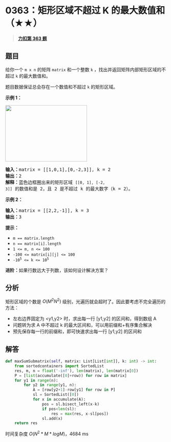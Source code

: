 # 0363：矩形区域不超过 K 的最大数值和（★★）


> <u>**[力扣第 363 题](https://leetcode.cn/problems/max-sum-of-rectangle-no-larger-than-k/)**</u>

## 题目

<p>给你一个 <code>m x n</code> 的矩阵 <code>matrix</code> 和一个整数 <code>k</code> ，找出并返回矩阵内部矩形区域的不超过 <code>k</code> 的最大数值和。</p>

<p>题目数据保证总会存在一个数值和不超过 <code>k</code> 的矩形区域。</p>



<p><strong>示例 1：</strong></p>
<img alt="" src="https://assets.leetcode.com/uploads/2021/03/18/sum-grid.jpg" style="width: 255px; height: 176px;" />
<pre>
<strong>输入：</strong>matrix = [[1,0,1],[0,-2,3]], k = 2
<strong>输出：</strong>2
<strong>解释：</strong>蓝色边框圈出来的矩形区域 <code>[[0, 1], [-2, 3]]</code> 的数值和是 2，且 2 是不超过 k 的最大数字（k = 2）。
</pre>

<p><strong>示例 2：</strong></p>

<pre>
<strong>输入：</strong>matrix = [[2,2,-1]], k = 3
<strong>输出：</strong>3
</pre>



<p><strong>提示：</strong></p>

<ul>
<li><code>m == matrix.length</code></li>
<li><code>n == matrix[i].length</code></li>
<li><code>1 <= m, n <= 100</code></li>
<li><code>-100 <= matrix[i][j] <= 100</code></li>
<li><code>-10<sup>5</sup> <= k <= 10<sup>5</sup></code></li>
</ul>



<p><strong>进阶：</strong>如果行数远大于列数，该如何设计解决方案？</p>


## 分析

矩形区域的个数是 $O(M^2N^2)$ 级别，光遍历就会超时了。因此要考虑不完全遍历的方法：
- 左右边界固定为 <y1,y2> 时，求出每一行 [y1,y2] 的区间和，得到数组 A
- 问题转为求 A 中不超过 k 的最大区间和，可以用前缀和+有序集合解决
- 预先保存每一行的前缀和，即可快速求出每一行 [y1,y2] 的区间和

## 解答

```python
def maxSumSubmatrix(self, matrix: List[List[int]], k: int) -> int:
    from sortedcontainers import SortedList
    res, m, n = float('-inf'), len(matrix), len(matrix[0])
    P = [list(accumulate([0]+row)) for row in matrix]
    for y1 in range(n):
        for y2 in range(y1, n):
            A = [row[y2+1]-row[y1] for row in P]
            sl = SortedList([0])
            for x in accumulate(A):
                pos = sl.bisect_left(x-k)
                if pos<len(sl):
                    res = max(res, x-sl[pos])
                sl.add(x)
    return res
```
时间复杂度 $O(N^2*M*logM)$，4684 ms


